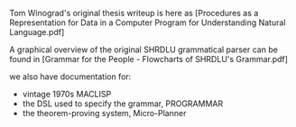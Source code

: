 Tom Winograd's original thesis writeup is here as [Procedures as a Representation for Data in a Computer Program for Understanding Natural Language.pdf]

A graphical overview of the original SHRDLU grammatical parser can be found in [Grammar for the People - Flowcharts of SHRDLU's Grammar.pdf]

we also have documentation for:
- vintage 1970s MACLISP
- the DSL used to specify the grammar, PROGRAMMAR
- the theorem-proving system, Micro-Planner